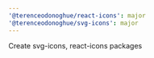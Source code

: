 ```yaml
---
'@terenceodonoghue/react-icons': major
'@terenceodonoghue/svg-icons': major
---
```


Create svg-icons, react-icons packages
